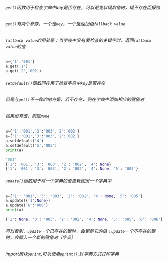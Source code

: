 ###### `get()`函数用于检查字典中key是否存在，可以避免以键取值时，键不存在而报错
###### `get()`有两个参数，一个是`key`，一个是返回值`fallback value`
###### `fallback value`的用处是：当字典中没有要检查的关键字时，返回`fallback value`的值
```python
a={'1':'001'}
a.get('1')
a.get('2','002')
```

###### `setdefault()`函数同样用于检查字典中`key`是否存在
###### 但是与`get()`不一样的地方是，若不存在，则在字典中添加相应的键值对
###### 如果没有值，则赋`None`
```python
a={'1':'001','3':'003','2':'002'}
a={'1':'001','3':'003','2':'002'}
a.setdefault('4')
a.setdefault('5','005')
print(a)
     
'001'
{'1': '001', '3': '003', '2': '002', '4': None}
{'1': '001', '3': '003', '2': '002', '4': None, '5': '005'}
 ```

###### `update()`函数用于将一个字典的值更新到另一个字典中

```python
a={'1': '001', '3': '003', '2': '002', '4': None, '5': '005'}
a.update({'1':None})
a.update('6':'006')
print(a)
    
{'1': None, '3': '003', '2': '002', '4': None, '5': '005', '6': '006'}
```
###### 可以看到，`update`一个已存在的键时，会更新它的值；`update`一个不存在的键时，会插入一个新的键值对（字典）

###### import模块`pprint`,可以使用`pprint()`,以字典方式打印字典